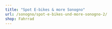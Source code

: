 ```yaml
---
title: "Spot E-bikes & more Sonogno"
url: /sonogno/spot-e-bikes-und-more-sonogno-2/
shop: Fahrrad
---
```

